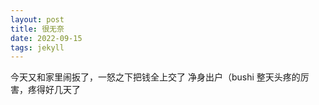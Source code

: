 ```yaml
---
layout: post
title: 很无奈
date: 2022-09-15
tags: jekyll   
---
```



今天又和家里闹扳了，一怒之下把钱全上交了  净身出户（bushi
整天头疼的厉害，疼得好几天了






